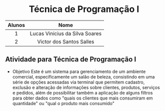 <h1 align="center">
  Técnica de Programação I
</h1>

|Alunos|Nome|
|:---:|:---:|
|1|Lucas Vinicius da Silva Soares|
|2|Victor dos Santos Salles|

## Atividade para Técnica de Programação I
- Objetivo
Este é um sistema para gerenciamento de um ambiente comercial, especificamente um salão de beleza, consistindo em uma série de opções acessadas via terminal que permitem cadastro, exclusão e alteração de informações sobre clientes, produtos, serviços e pedidos, além de possibilitar também a aplicação de alguns filtros para obter dados como "quais os clientes que mais consumiram em quantidade" ou "qual o produto mais consumido"


